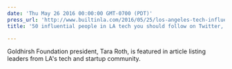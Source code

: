 ```yaml
---
date: 'Thu May 26 2016 00:00:00 GMT-0700 (PDT)'
press_url: 'http://www.builtinla.com/2016/05/25/los-angeles-tech-influencers-twitter'
title: '50 influential people in LA tech you should follow on Twitter, Built in LA'

---
```


Goldhirsh Foundation president, Tara Roth, is featured in article listing leaders from LA's tech and startup community.
